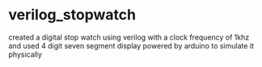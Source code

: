 # verilog_stopwatch
created a digital stop watch using verilog with a clock frequency of 1khz and used 4 digit seven segment display powered by arduino to simulate it physically
